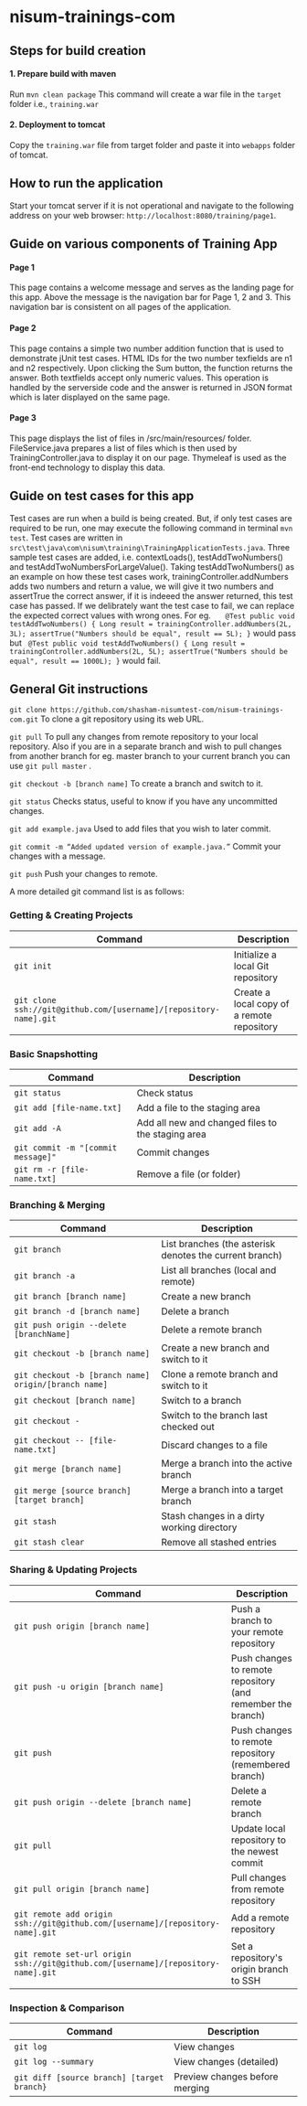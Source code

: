 # nisum-trainings-com
## Steps for build creation

#### 1. Prepare build with maven

Run `mvn clean package`
This command will create a war file in the `target` folder i.e., `training.war`

#### 2. Deployment to tomcat

Copy the `training.war` file from target folder and paste it into `webapps` folder of tomcat.

## How to run the application

Start your tomcat server if it is not operational and navigate to the following address on your web browser: `http://localhost:8080/training/page1`.

## Guide on various components of Training App

#### Page 1
This page contains a welcome message and serves as the landing page for this app. Above the message is the navigation bar for Page 1, 2 and 3. This navigation bar is consistent on all pages of the application. 

#### Page 2
This page contains a simple two number addition function that is used to demonstrate jUnit test cases. HTML IDs for the two number texfields are n1 and n2 respectively. Upon clicking the Sum button, the function returns the answer. Both textfields accept only numeric values. This operation is handled by the serverside code and the answer is returned in JSON format which is later displayed on the same page.

#### Page 3
This page displays the list of files in /src/main/resources/ folder. FileService.java prepares a list of files which is then used by TrainingController.java to display it on our page. Thymeleaf is used as the front-end technology to display this data.

## Guide on test cases for this app
Test cases are run when a build is being created. But, if only test cases are required to be run, one may execute the following command in terminal `mvn test`.
Test cases are written in `src\test\java\com\nisum\training\TrainingApplicationTests.java`.
Three sample test cases are added, i.e. contextLoads(), testAddTwoNumbers() and testAddTwoNumbersForLargeValue().
Taking testAddTwoNumbers() as an example on how these test cases work, trainingController.addNumbers adds two numbers and return a value, we will give it two numbers and assertTrue the correct answer, if it is indeeed the answer returned, this test case has passed. 
If we delibrately want the test case to fail, we can replace the expected correct values with wrong ones. For eg. 
`	@Test
	public void testAddTwoNumbers() {
		Long result = trainingController.addNumbers(2L, 3L);
		assertTrue("Numbers should be equal", result == 5L);
	}`
  would pass but 
  `	@Test
	public void testAddTwoNumbers() {
		Long result = trainingController.addNumbers(2L, 5L);
		assertTrue("Numbers should be equal", result == 1000L);
	}`
  would fail.

## General Git instructions
`git clone https://github.com/shasham-nisumtest-com/nisum-trainings-com.git`
To clone a git repository using its web URL.

`git pull`
To pull any changes from remote repository to your local repository. Also if you are in a separate branch and wish to pull changes from another branch for eg. master branch to your current branch you can use `git pull master` .

`git checkout -b [branch name]`
To create a branch and switch to it.

`git status`
Checks status, useful to know if you have any uncommitted changes.

`git add example.java`
Used to add files that you wish to later commit.

`git commit -m “Added updated version of example.java.”`
Commit your changes with a message.

`git push`
Push your changes to remote.

A more detailed git command list is as follows:


### Getting & Creating Projects

| Command | Description |
| ------- | ----------- |
| `git init` | Initialize a local Git repository |
| `git clone ssh://git@github.com/[username]/[repository-name].git` | Create a local copy of a remote repository |

### Basic Snapshotting

| Command | Description |
| ------- | ----------- |
| `git status` | Check status |
| `git add [file-name.txt]` | Add a file to the staging area |
| `git add -A` | Add all new and changed files to the staging area |
| `git commit -m "[commit message]"` | Commit changes |
| `git rm -r [file-name.txt]` | Remove a file (or folder) |

### Branching & Merging

| Command | Description |
| ------- | ----------- |
| `git branch` | List branches (the asterisk denotes the current branch) |
| `git branch -a` | List all branches (local and remote) |
| `git branch [branch name]` | Create a new branch |
| `git branch -d [branch name]` | Delete a branch |
| `git push origin --delete [branchName]` | Delete a remote branch |
| `git checkout -b [branch name]` | Create a new branch and switch to it |
| `git checkout -b [branch name] origin/[branch name]` | Clone a remote branch and switch to it |
| `git checkout [branch name]` | Switch to a branch |
| `git checkout -` | Switch to the branch last checked out |
| `git checkout -- [file-name.txt]` | Discard changes to a file |
| `git merge [branch name]` | Merge a branch into the active branch |
| `git merge [source branch] [target branch]` | Merge a branch into a target branch |
| `git stash` | Stash changes in a dirty working directory |
| `git stash clear` | Remove all stashed entries |

### Sharing & Updating Projects

| Command | Description |
| ------- | ----------- |
| `git push origin [branch name]` | Push a branch to your remote repository |
| `git push -u origin [branch name]` | Push changes to remote repository (and remember the branch) |
| `git push` | Push changes to remote repository (remembered branch) |
| `git push origin --delete [branch name]` | Delete a remote branch |
| `git pull` | Update local repository to the newest commit |
| `git pull origin [branch name]` | Pull changes from remote repository |
| `git remote add origin ssh://git@github.com/[username]/[repository-name].git` | Add a remote repository |
| `git remote set-url origin ssh://git@github.com/[username]/[repository-name].git` | Set a repository's origin branch to SSH |

### Inspection & Comparison

| Command | Description |
| ------- | ----------- |
| `git log` | View changes |
| `git log --summary` | View changes (detailed) |
| `git diff [source branch] [target branch}` | Preview changes before merging |

